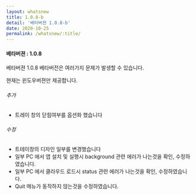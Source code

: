 ```yaml
---
layout: whatsnew
title: 1.0.8-b
detail: '베타버젼 1.0.8-b'
date: 2020-10-25
permalink: /whatsnew/:title/
---
```

<h4>베타버젼 : 1.0.8</h4>

베타버젼 1.0.8
베타버전은 여러가지 문제가 발생할 수 있습니다.

현재는 윈도우버젼만 제공합니다.

###### 추가

- 트레이 창의 닫힘여부를 옵션화 했습니다

###### 수정

- 트테이창의 디자인 일부를 변경했습니다
- 일부 PC 에서 앱 설치 및 실행시 background 관련 에러가 나는것을 확인, 수정하였습니다.
- 일부 PC 에서 클라우드 로드시 status 관련 에러가 나는것을 확인, 수정하였습니다.
- Quit 메뉴가 동작하지 않는것을 수정하였습니다.
